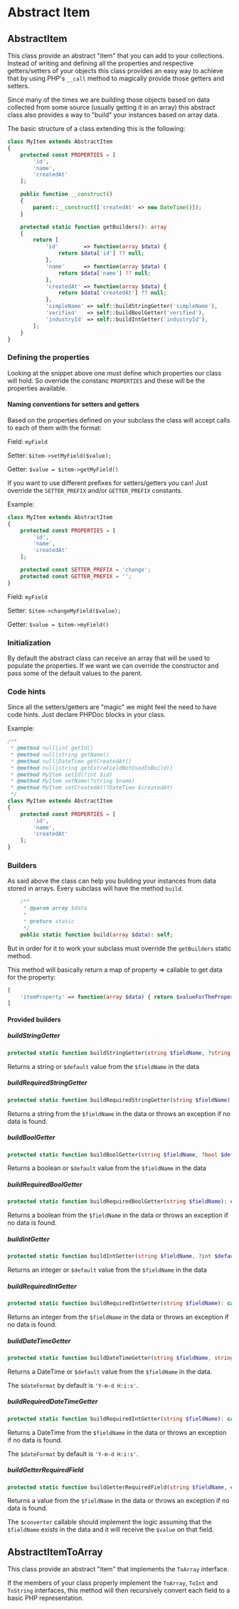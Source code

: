 # Abstract Item

## AbstractItem

This class provide an abstract "item" that you can add to your collections.
Instead of writing and defining all the properties and respective getters/setters of your objects this class provides an easy way to achieve that by using PHP's `__call` method to magically provide those getters and setters.

Since many of the times we are building those objects based on data collected from some source (usually getting it in an array) this abstract class also provides a way to "build" your instances based on array data.

The basic structure of a class extending this is the following:

```php
class MyItem extends AbstractItem
{
    protected const PROPERTIES = [
        'id',
        'name',
        'createdAt'
    ];

    public function __construct()
    {
        parent::__construct(['createdAt' => new DateTime()]);
    }

    protected static function getBuilders(): array
    {
        return [
            'id'        => function(array $data) {
                return $data['id'] ?? null;
            },
            'name'      => function(array $data) {
                return $data['name'] ?? null;
            },
            'createdAt' => function(array $data) {
                return $data['createdAt'] ?? null;
            },
            'simpleName' => self::buildStringGetter('simpleName'),
            'verified'   => self::buildBoolGetter('verified'),
            'industryId' => self::buildIntGetter('industryId'),
        ];
    }
}

```

### Defining the properties

Looking at the snippet above one must define which properties our class will hold. So override the constanc `PROPERTIES` and these will be the properties available.

#### Naming conventions for setters and getters

Based on the properties defined on your subclass the class will accept calls to each of them with the format:

Field: `myField`

Setter: `$item->setMyField($value);`

Getter: `$value = $item->getMyField()`

If you want to use different prefixes for setters/getters you can! Just override the `SETTER_PREFIX` and/or `GETTER_PREFIX` constants.

Example:

```php
class MyItem extends AbstractItem
{
    protected const PROPERTIES = [
        'id',
        'name',
        'createdAt'
    ];

    protected const SETTER_PREFIX = 'change';
    protected const GETTER_PREFIX = '';
}
```

Field: `myField`

Setter: `$item->changeMyField($value);`

Getter: `$value = $item->myField()`

### Initialization

By default the abstract class can receive an array that will be used to populate the properties. If we want we can override the constructor and pass some of the default values to the parent.

### Code hints

Since all the setters/getters are "magic" we might feel the need to have code hints. Just declare PHPDoc blocks in your class.

Example:

```php
/**
 * @method null|int getId()
 * @method null|string getName()
 * @method null|DateTime getCreatedAt()
 * @method null|string getExtraFieldNotUsedInBuild()
 * @method MyItem setId(?int $id)
 * @method MyItem setName(?string $name)
 * @method MyItem setCreatedAt(?DateTime $createdAt)
 */
class MyItem extends AbstractItem
{
    protected const PROPERTIES = [
        'id',
        'name',
        'createdAt'
    ];
}
```

### Builders

As said above the class can help you building your instances from data stored in arrays. Every subclass will have the method `build`.


```php
    /**
     * @param array $data
     *
     * @return static
     */
    public static function build(array $data): self;
```


But in order for it to work your subclass must override the `getBuilders` static method.

This method will basically return a map of property => callable to get data for the property:

```php
[
    'itemProperty' => function(array $data) { return $valueForTheProperty; }
]
```

#### Provided builders

##### buildStringGetter

```php
protected static function buildStringGetter(string $fieldName, ?string $default = null): callable;
```

Returns a string or `$default` value from the `$fieldName` in the data

##### buildRequiredStringGetter

```php
protected static function buildRequiredStringGetter(string $fieldName): callable;
```

Returns a string from the `$fieldName` in the data or throws an exception if no data is found.

##### buildBoolGetter

```php
protected static function buildBoolGetter(string $fieldName, ?bool $default = null): callable;
```

Returns a boolean or `$default` value from the `$fieldName` in the data

##### buildRequiredBoolGetter

```php
protected static function buildRequiredBoolGetter(string $fieldName): callable;
```

Returns a boolean from the `$fieldName` in the data or throws an exception if no data is found.

##### buildIntGetter

```php
protected static function buildIntGetter(string $fieldName, ?int $default = null): callable;
```

Returns an integer or `$default` value from the `$fieldName` in the data

##### buildRequiredIntGetter

```php
protected static function buildRequiredIntGetter(string $fieldName): callable;
```

Returns an integer from the `$fieldName` in the data or throws an exception if no data is found.

##### buildDateTimeGetter

```php
protected static function buildDateTimeGetter(string $fieldName, string $dateFormat = self::DATE_FORMAT, ?DateTime $default = null): callable
```

Returns a DateTime or `$default` value from the `$fieldName` in the data.

The `$dateFormat` by default is `'Y-m-d H:i:s'`.

##### buildRequiredDateTimeGetter

```php
protected static function buildRequiredIntGetter(string $fieldName): callable;
```

Returns a DateTime from the `$fieldName` in the data or throws an exception if no data is found.

The `$dateFormat` by default is `'Y-m-d H:i:s'`.

##### buildGetterRequiredField

```php
protected static function buildGetterRequiredField(string $fieldName, callable $converter): callable;
```

Returns a value from the `$fieldName` in the data or throws an exception if no data is found.

The `$converter` callable should implement the logic assuming that the `$fieldName` exists in the data and it will receive the `$value` on that field.

## AbstractItemToArray

This class provide an abstract "item" that implements the `ToArray` interface.

If the members of your class properly implement the `ToArray`, `ToInt` and `ToString` interfaces, this method will then recursively convert each field to a basic PHP representation.
